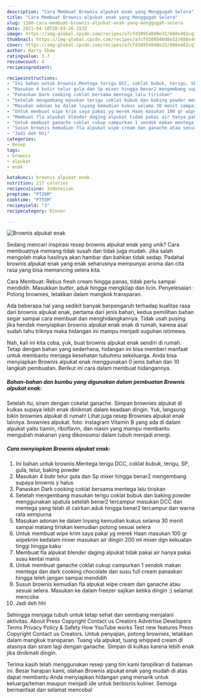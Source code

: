 ```yaml
---
description: "Cara Membuat Brownis alpukat enak yang Menggugah Selera"
title: "Cara Membuat Brownis alpukat enak yang Menggugah Selera"
slug: 1160-cara-membuat-brownis-alpukat-enak-yang-menggugah-selera
date: 2021-04-10T20:03:26.153Z
image: https://img-global.cpcdn.com/recipes/a7cfd389540d8e32/680x482cq70/brownis-alpukat-enak-foto-resep-utama.jpg
thumbnail: https://img-global.cpcdn.com/recipes/a7cfd389540d8e32/680x482cq70/brownis-alpukat-enak-foto-resep-utama.jpg
cover: https://img-global.cpcdn.com/recipes/a7cfd389540d8e32/680x482cq70/brownis-alpukat-enak-foto-resep-utama.jpg
author: Harry Shaw
ratingvalue: 3.7
reviewcount: 4
recipeingredient:

recipeinstructions:
- "Ini bahan untuk brownis.Mentega terigu DCC, coklat bubuk, terigu, SP, gula, telur, baking powder"
- "Masukan 4 butir telur gula dan Sp mixer hingga benar2 mengembang supaya brownis y halus"
- "Panaskan Dark cooking coklat bersama mentega lalu tiriskan"
- "Setelah mengembang masukan terigu coklat bubuk dan baking powder menggunakan spatula setelah benar2 tercampur masukan DCC dan mentega yang telah di cairkan aduk hingga benar2 tercampur dan warna rata sempurna"
- "Masukan adonan ke dalam loyang kemudian kukus selama 30 menit sampai matang tiriskan kemudian potong sesuai selera"
- "Untuk membuat wipe krim saya pakai yg merek Haan masukan 100 gr wipekrim kedalam mixer masukan air dingin 200 ml mixer dgn kekuatan tinggi hingga kaku"
- "Membuat fla alpukat blender daging alpukat tidak pakai air hanya pakai susu kental manis"
- "Untuk membuat ganache coklat cukup campurkan 1 sendok makan mentega dan dark cooking chocolate dan susu full cream panaskan hingga leleh jangan sampai mendidih"
- "Susun brownis kemudian fla alpukat wipe cream dan ganache atau sesuai selera. Masukan ke dalam freezer sajikan ketika dingin :) selamat mencoba"
- "Jadi deh hhi"
categories:
- Resep
tags:
- brownis
- alpukat
- enak

katakunci: brownis alpukat enak 
nutrition: 217 calories
recipecuisine: Indonesian
preptime: "PT26M"
cooktime: "PT55M"
recipeyield: "3"
recipecategory: Dinner

---
```



![Brownis alpukat enak](https://img-global.cpcdn.com/recipes/a7cfd389540d8e32/680x482cq70/brownis-alpukat-enak-foto-resep-utama.jpg)

Sedang mencari inspirasi resep brownis alpukat enak yang unik? Cara membuatnya memang tidak susah dan tidak juga mudah. Jika salah mengolah maka hasilnya akan hambar dan bahkan tidak sedap. Padahal brownis alpukat enak yang enak seharusnya mempunyai aroma dan cita rasa yang bisa memancing selera kita.

Cara Membuat: Rebus fresh cream hingga panas, tidak perlu sampai mendidih. Masukkan butter, aduk hingga mengkilap dan licin. Penyelesaian : Potong brownies, letakkan dalam mangkok transparan.

Ada beberapa hal yang sedikit banyak berpengaruh terhadap kualitas rasa dari brownis alpukat enak, pertama dari jenis bahan, kedua pemilihan bahan segar sampai cara membuat dan menghidangkannya. Tidak usah pusing jika hendak menyiapkan brownis alpukat enak enak di rumah, karena asal sudah tahu triknya maka hidangan ini mampu menjadi suguhan istimewa.


Nah, kali ini kita coba, yuk, buat brownis alpukat enak sendiri di rumah. Tetap dengan bahan yang sederhana, hidangan ini bisa memberi manfaat untuk membantu menjaga kesehatan tubuhmu sekeluarga. Anda bisa menyiapkan Brownis alpukat enak menggunakan 0 jenis bahan dan 10 langkah pembuatan. Berikut ini cara dalam membuat hidangannya.

<!--inarticleads1-->

##### Bahan-bahan dan bumbu yang digunakan dalam pembuatan Brownis alpukat enak:



Setelah itu, siram dengan cokelat ganache. Simpan brownies alpukat di kulkas supaya lebih enak dinikmati dalam keadaan dingin. Yuk, langsung bikin brownies alpukat di rumah! Lihat juga resep Brownies alpukat enak lainnya. brownies alpukat. foto: instagram Vitamin B yang ada di dalam alpukat yaitu tiamin, riboflavin, dan niasin yang mampu membantu mengubah makanan yang dikonsumsi dalam tubuh menjadi energi. 

<!--inarticleads2-->

##### Cara menyiapkan Brownis alpukat enak:

1. Ini bahan untuk brownis.Mentega terigu DCC, coklat bubuk, terigu, SP, gula, telur, baking powder
1. Masukan 4 butir telur gula dan Sp mixer hingga benar2 mengembang supaya brownis y halus
1. Panaskan Dark cooking coklat bersama mentega lalu tiriskan
1. Setelah mengembang masukan terigu coklat bubuk dan baking powder menggunakan spatula setelah benar2 tercampur masukan DCC dan mentega yang telah di cairkan aduk hingga benar2 tercampur dan warna rata sempurna
1. Masukan adonan ke dalam loyang kemudian kukus selama 30 menit sampai matang tiriskan kemudian potong sesuai selera
1. Untuk membuat wipe krim saya pakai yg merek Haan masukan 100 gr wipekrim kedalam mixer masukan air dingin 200 ml mixer dgn kekuatan tinggi hingga kaku
1. Membuat fla alpukat blender daging alpukat tidak pakai air hanya pakai susu kental manis
1. Untuk membuat ganache coklat cukup campurkan 1 sendok makan mentega dan dark cooking chocolate dan susu full cream panaskan hingga leleh jangan sampai mendidih
1. Susun brownis kemudian fla alpukat wipe cream dan ganache atau sesuai selera. Masukan ke dalam freezer sajikan ketika dingin :) selamat mencoba
1. Jadi deh hhi


Sehingga menjaga tubuh untuk tetap sehat dan seimbang menjalani aktivitas. About Press Copyright Contact us Creators Advertise Developers Terms Privacy Policy &amp; Safety How YouTube works Test new features Press Copyright Contact us Creators. Untuk penyajian, potong brownies, letakkan dalam mangkuk transparan. Tuang vla alpukat, tuang whipped cream di atasnya dan siram lagi dengan ganache. Simpan di kulkas karena lebih enak jika dinikmati dingin. 

Terima kasih telah menggunakan resep yang tim kami tampilkan di halaman ini. Besar harapan kami, olahan Brownis alpukat enak yang mudah di atas dapat membantu Anda menyiapkan hidangan yang menarik untuk keluarga/teman maupun menjadi ide untuk berbisnis kuliner. Semoga bermanfaat dan selamat mencoba!
